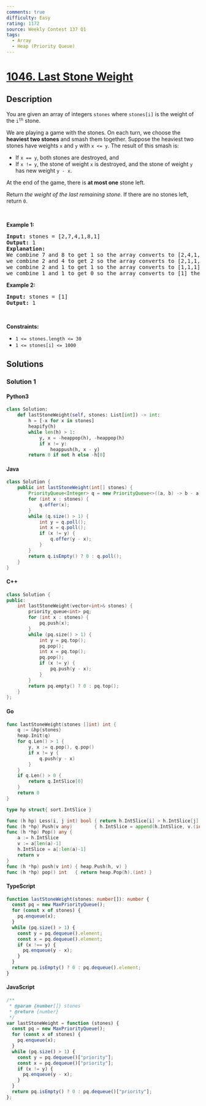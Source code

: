 ```yaml
---
comments: true
difficulty: Easy
rating: 1172
source: Weekly Contest 137 Q1
tags:
  - Array
  - Heap (Priority Queue)
---
```


<!-- problem:start -->

# [1046. Last Stone Weight](https://leetcode.com/problems/last-stone-weight)


## Description

<!-- description:start -->

<p>You are given an array of integers <code>stones</code> where <code>stones[i]</code> is the weight of the <code>i<sup>th</sup></code> stone.</p>

<p>We are playing a game with the stones. On each turn, we choose the <strong>heaviest two stones</strong> and smash them together. Suppose the heaviest two stones have weights <code>x</code> and <code>y</code> with <code>x &lt;= y</code>. The result of this smash is:</p>

<ul>
	<li>If <code>x == y</code>, both stones are destroyed, and</li>
	<li>If <code>x != y</code>, the stone of weight <code>x</code> is destroyed, and the stone of weight <code>y</code> has new weight <code>y - x</code>.</li>
</ul>

<p>At the end of the game, there is <strong>at most one</strong> stone left.</p>

<p>Return <em>the weight of the last remaining stone</em>. If there are no stones left, return <code>0</code>.</p>

<p>&nbsp;</p>
<p><strong class="example">Example 1:</strong></p>

<pre>
<strong>Input:</strong> stones = [2,7,4,1,8,1]
<strong>Output:</strong> 1
<strong>Explanation:</strong> 
We combine 7 and 8 to get 1 so the array converts to [2,4,1,1,1] then,
we combine 2 and 4 to get 2 so the array converts to [2,1,1,1] then,
we combine 2 and 1 to get 1 so the array converts to [1,1,1] then,
we combine 1 and 1 to get 0 so the array converts to [1] then that&#39;s the value of the last stone.
</pre>

<p><strong class="example">Example 2:</strong></p>

<pre>
<strong>Input:</strong> stones = [1]
<strong>Output:</strong> 1
</pre>

<p>&nbsp;</p>
<p><strong>Constraints:</strong></p>

<ul>
	<li><code>1 &lt;= stones.length &lt;= 30</code></li>
	<li><code>1 &lt;= stones[i] &lt;= 1000</code></li>
</ul>

<!-- description:end -->

## Solutions

<!-- solution:start -->

### Solution 1

<!-- tabs:start -->

#### Python3

```python
class Solution:
    def lastStoneWeight(self, stones: List[int]) -> int:
        h = [-x for x in stones]
        heapify(h)
        while len(h) > 1:
            y, x = -heappop(h), -heappop(h)
            if x != y:
                heappush(h, x - y)
        return 0 if not h else -h[0]
```

#### Java

```java
class Solution {
    public int lastStoneWeight(int[] stones) {
        PriorityQueue<Integer> q = new PriorityQueue<>((a, b) -> b - a);
        for (int x : stones) {
            q.offer(x);
        }
        while (q.size() > 1) {
            int y = q.poll();
            int x = q.poll();
            if (x != y) {
                q.offer(y - x);
            }
        }
        return q.isEmpty() ? 0 : q.poll();
    }
}
```

#### C++

```cpp
class Solution {
public:
    int lastStoneWeight(vector<int>& stones) {
        priority_queue<int> pq;
        for (int x : stones) {
            pq.push(x);
        }
        while (pq.size() > 1) {
            int y = pq.top();
            pq.pop();
            int x = pq.top();
            pq.pop();
            if (x != y) {
                pq.push(y - x);
            }
        }
        return pq.empty() ? 0 : pq.top();
    }
};
```

#### Go

```go
func lastStoneWeight(stones []int) int {
	q := &hp{stones}
	heap.Init(q)
	for q.Len() > 1 {
		y, x := q.pop(), q.pop()
		if x != y {
			q.push(y - x)
		}
	}
	if q.Len() > 0 {
		return q.IntSlice[0]
	}
	return 0
}

type hp struct{ sort.IntSlice }

func (h hp) Less(i, j int) bool { return h.IntSlice[i] > h.IntSlice[j] }
func (h *hp) Push(v any)        { h.IntSlice = append(h.IntSlice, v.(int)) }
func (h *hp) Pop() any {
	a := h.IntSlice
	v := a[len(a)-1]
	h.IntSlice = a[:len(a)-1]
	return v
}
func (h *hp) push(v int) { heap.Push(h, v) }
func (h *hp) pop() int   { return heap.Pop(h).(int) }
```

#### TypeScript

```ts
function lastStoneWeight(stones: number[]): number {
  const pq = new MaxPriorityQueue();
  for (const x of stones) {
    pq.enqueue(x);
  }
  while (pq.size() > 1) {
    const y = pq.dequeue().element;
    const x = pq.dequeue().element;
    if (x !== y) {
      pq.enqueue(y - x);
    }
  }
  return pq.isEmpty() ? 0 : pq.dequeue().element;
}
```

#### JavaScript

```js
/**
 * @param {number[]} stones
 * @return {number}
 */
var lastStoneWeight = function (stones) {
  const pq = new MaxPriorityQueue();
  for (const x of stones) {
    pq.enqueue(x);
  }
  while (pq.size() > 1) {
    const y = pq.dequeue()["priority"];
    const x = pq.dequeue()["priority"];
    if (x != y) {
      pq.enqueue(y - x);
    }
  }
  return pq.isEmpty() ? 0 : pq.dequeue()["priority"];
};
```

<!-- tabs:end -->

<!-- solution:end -->

<!-- problem:end -->
